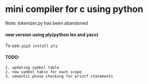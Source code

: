 # mini compiler for c using python

Note: tokenizer.py has been abandoned  

#### new version using ply(python lex and yacc)
To use: ```pip3 install ply```

#### TODO:  
	1. updating symbol table  
	2. new symbol table for each scope  
	3. semantic phase checking for printf statements
